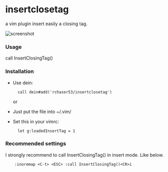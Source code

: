 # insertclosetag

a vim plugin insert easily a closing tag.

![screenshot](https://github.com/rchaser53/insertclosetag/blob/master/insertclosingtag.gif)

### Usage

  call InsertClosingTag() 

### Installation

* Use dein:

        call dein#add('rchaser53/insertclosetag')

    or

* Just put the file into ~/.vim/

* Set this in your vimrc:

        let g:loadedInsertTag = 1
        
### Recommended settings

I strongly recommend to call InsertClosingTag() in insert mode.
Like below.

        :inoremap <C-t> <ESC> :call InsertClosingTag()<CR>i
